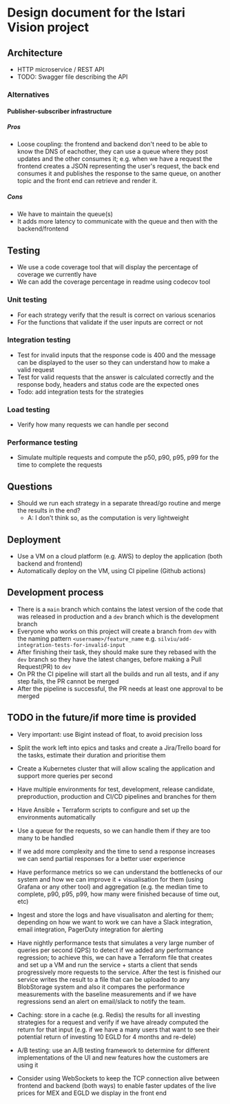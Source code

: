 # Design document for the Istari Vision project

## Architecture

- HTTP microservice / REST API
- TODO: Swagger file describing the API

### Alternatives

#### Publisher-subscriber infrastructure

##### Pros

- Loose coupling: the frontend and backend don't need to be able to know the DNS of eachother, they can use a queue
  where they post updates and the other consumes it; e.g. when we have a request the frontend creates a JSON
  representing the user's request, the back end consumes it and publishes the response to the same queue, on another
  topic and the front end can retrieve and render it.

##### Cons

- We have to maintain the queue(s)
- It adds more latency to communicate with the queue and then with the backend/frontend

## Testing

- We use a code coverage tool that will display the percentage of coverage we currently have
- We can add the coverage percentage in readme using codecov tool

### Unit testing

- For each strategy verify that the result is correct on various scenarios
- For the functions that validate if the user inputs are correct or not

### Integration testing

- Test for invalid inputs that the response code is 400 and the message can be displayed to the user so they can
  understand how to make a valid request
- Test for valid requests that the answer is calculated correctly and the response body, headers and status code are the
  expected ones
- Todo: add integration tests for the strategies

### Load testing

- Verify how many requests we can handle per second

### Performance testing

- Simulate multiple requests and compute the p50, p90, p95, p99 for the time to complete the requests

## Questions

- Should we run each strategy in a separate thread/go routine and merge the results in the end?
  - A: I don't think so, as the computation is very lightweight

## Deployment

- Use a VM on a cloud platform (e.g. AWS) to deploy the application (both backend and frontend)
- Automatically deploy on the VM, using CI pipeline (Github actions)

## Development process

- There is a `main` branch which contains the latest version of the code that was released in production and a `dev`
  branch which is the development branch
- Everyone who works on this project will create a branch from `dev` with the naming pattern `<username>/feature_name`
  e.g. `silviu/add-integration-tests-for-invalid-input`
- After finishing their task, they should make sure they rebased with the `dev` branch so they have the latest changes,
  before making a Pull Request(PR) to `dev`
- On PR the CI pipeline will start all the builds and run all tests, and if any step fails, the PR cannot be merged
- After the pipeline is successful, the PR needs at least one approval to be merged

## TODO in the future/if more time is provided

- Very important: use Bigint instead of float, to avoid precision loss
- Split the work left into epics and tasks and create a Jira/Trello board for the tasks, estimate their duration and
  prioritise them

- Create a Kubernetes cluster that will allow scaling the application and support more queries per second

- Have multiple environments for test, development, release candidate, preproduction, production and CI/CD pipelines and
  branches for them

- Have Ansible + Terraform scripts to configure and set up the environments automatically

- Use a queue for the requests, so we can handle them if they are too many to be handled

- If we add more complexity and the time to send a response increases we can send partial responses for a better user
  experience

- Have performance metrics so we can understand the bottlenecks of our system and how we can improve it + visualisation
  for them (using Grafana or any other tool) and aggregation (e.g. the median time to complete, p90, p95, p99, how many
  were finished because of time out, etc)

- Ingest and store the logs and have visualisaton and alerting for them; depending on how we want to work we can have a
  Slack integration, email integration, PagerDuty integration for alerting

- Have nightly performance tests that simulates a very large number of queries per second (QPS) to detect if we added
  any performance regression; to achieve this, we can have a Terraform file that creates and set up a VM and run the
  service + starts a client that sends progressively more requests to the service. After the test is finished our
  service writes the result to a file that can be uploaded to any BlobStorage system and also it compares the
  performance measurements with the baseline measurements and if we have regressions send an alert on email/slack to
  notify the team.

- Caching: store in a cache (e.g. Redis) the results for all investing strategies for a request and verify if we have
  already computed the return for that input (e.g. if we have a many users that want to see their potential return of
  investing 10 EGLD for 4 months and re-dele)

- A/B testing: use an A/B testing framework to determine for different implementations of the UI and new features how
  the customers are using it

- Consider using WebSockets to keep the TCP connection alive between frontend and backend (both ways) to enable faster
  updates of the live prices for MEX and EGLD we display in the front end
